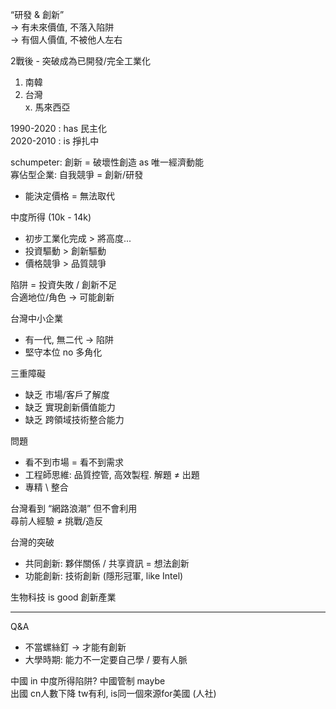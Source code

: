 “研發 & 創新”  
-> 有未來價值, 不落入陷阱  
-> 有個人價值, 不被他人左右  
  
  
2戰後 - 突破成為已開發/完全工業化  
1. 南韓  
2. 台灣  
x. 馬來西亞  
  
1990-2020 : has 民主化  
2020-2010 : is 掙扎中  
  
schumpeter: 創新 = 破壞性創造 as 唯一經濟動能  
寡佔型企業: 自我競爭 = 創新/研發  
- 能決定價格 = 無法取代  
  
中度所得 (10k - 14k)  
- 初步工業化完成 > 將高度...  
- 投資驅動 > 創新驅動  
- 價格競爭 > 品質競爭  
  
陷阱 = 投資失敗 / 創新不足  
合適地位/角色 -> 可能創新  
  
台灣中小企業  
- 有一代, 無二代 -> 陷阱  
- 堅守本位 no 多角化  
  
三重障礙  
- 缺乏 市場/客戶了解度  
- 缺乏 實現創新價值能力  
- 缺乏 跨領域技術整合能力  
  
問題  
- 看不到市場 = 看不到需求  
- 工程師思維: 品質控管, 高效製程. 解題 ≠ 出題  
- 專精 \ 整合  
  
台灣看到 “網路浪潮” 但不會利用  
尋前人經驗 ≠ 挑戰/造反  
  
台灣的突破  
- 共同創新: 夥伴關係 / 共享資訊 = 想法創新  
- 功能創新: 技術創新 (隱形冠軍, like Intel)  
  
生物科技 is good 創新產業  
  
---  
  
Q&A  
  
- 不當螺絲釘 -> 才能有創新  
- 大學時期: 能力不一定要自己學 / 要有人脈  
  
中國 in 中度所得陷阱? 中國管制 maybe  
出國 cn人數下降 tw有利, is同一個來源for美國 (人社)
